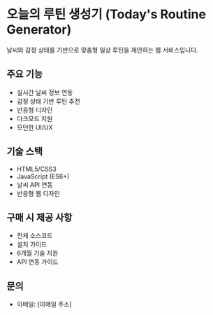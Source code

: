 # 오늘의 루틴 생성기 (Today's Routine Generator)

날씨와 감정 상태를 기반으로 맞춤형 일상 루틴을 제안하는 웹 서비스입니다.

## 주요 기능
- 실시간 날씨 정보 연동
- 감정 상태 기반 루틴 추천
- 반응형 디자인
- 다크모드 지원
- 모던한 UI/UX

## 기술 스택
- HTML5/CSS3
- JavaScript (ES6+)
- 날씨 API 연동
- 반응형 웹 디자인

## 구매 시 제공 사항
- 전체 소스코드
- 설치 가이드
- 6개월 기술 지원
- API 연동 가이드

## 문의
- 이메일: [이메일 주소]
